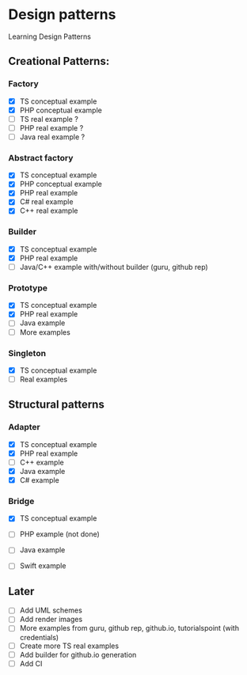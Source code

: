 # Design patterns
Learning Design Patterns

## Creational Patterns:
### Factory
- [x] TS conceptual example
- [x] PHP conceptual example
- [ ] TS real example ?
- [ ] PHP real example ?
- [ ] Java real example ?

### Abstract factory
- [x] TS conceptual example
- [x] PHP conceptual example
- [x] PHP real example
- [x] C# real example
- [x] C++ real example

### Builder
- [x] TS conceptual example
- [x] PHP real example
- [ ] Java/C++ example with/without builder (guru, github rep)

### Prototype
- [x] TS conceptual example
- [x] PHP real example
- [ ] Java example
- [ ] More examples

### Singleton
- [x] TS conceptual example
- [ ] Real examples

## Structural patterns
### Adapter
- [x] TS conceptual example
- [x] PHP real example
- [ ] C++ example
- [x] Java example
- [x] C# example

### Bridge
- [x] TS conceptual example
- [ ] PHP example (not done)
- [ ] Java example
- [ ] Swift example


## Later
- [ ] Add UML schemes
- [ ] Add render images
- [ ] More examples from guru, github rep, github.io, tutorialspoint (with credentials)
- [ ] Create more TS real examples
- [ ] Add builder for github.io generation
- [ ] Add CI
